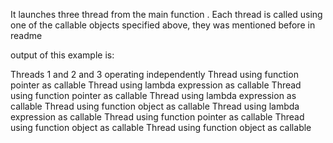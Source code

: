 It launches three thread from the main function 
. Each thread is called using one of the callable objects specified above, they was mentioned before in readme

output of this example is:

Threads 1 and 2 and 3 operating independently Thread using function pointer as callable Thread using lambda expression as callable Thread using function pointer as callable Thread using lambda expression as callable Thread using function object as callable Thread using lambda expression as callable Thread using function pointer as callable Thread using function object as callable Thread using function object as callable

